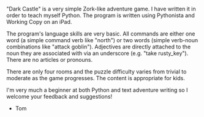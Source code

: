 "Dark Castle" is a very simple Zork-like adventure game. I have written it in order to teach myself Python. The program is written using Pythonista and Working Copy on an iPad.

The program's language skills are very basic. All commands are either one word (a simple command verb like "north") or two words (simple verb-noun combinations like "attack goblin"). Adjectives are directly attached to the noun they are associated with via an underscore (e.g. "take rusty_key"). There are no articles or pronouns.

There are only four rooms and the puzzle difficulty varies from trivial to moderate as the game progresses. The content is appropriate for kids.

I'm very much a beginner at both Python and text adventure writing so I welcome your feedback and suggestions!

- Tom
